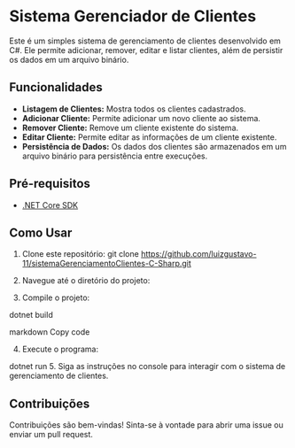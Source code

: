 # Sistema Gerenciador de Clientes

Este é um simples sistema de gerenciamento de clientes desenvolvido em C#. Ele permite adicionar, remover, editar e listar clientes, além de persistir os dados em um arquivo binário.

## Funcionalidades

- **Listagem de Clientes:** Mostra todos os clientes cadastrados.
- **Adicionar Cliente:** Permite adicionar um novo cliente ao sistema.
- **Remover Cliente:** Remove um cliente existente do sistema.
- **Editar Cliente:** Permite editar as informações de um cliente existente.
- **Persistência de Dados:** Os dados dos clientes são armazenados em um arquivo binário para persistência entre execuções.

## Pré-requisitos

- [.NET Core SDK](https://dotnet.microsoft.com/download)

## Como Usar

1. Clone este repositório:
git clone https://github.com/luizgustavo-11/sistemaGerenciamentoClientes-C-Sharp.git

2. Navegue até o diretório do projeto:

3. Compile o projeto:

dotnet build

markdown
Copy code

4. Execute o programa:

dotnet run
5. Siga as instruções no console para interagir com o sistema de gerenciamento de clientes.

## Contribuições

Contribuições são bem-vindas! Sinta-se à vontade para abrir uma issue ou enviar um pull request.
